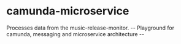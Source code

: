 # camunda-microservice
Processes data from the music-release-monitor. -- Playground for camunda, messaging and microservice architecture --
